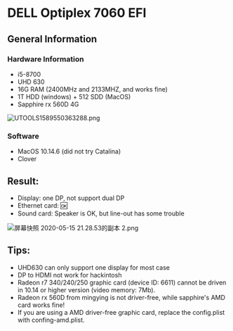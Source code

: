 # DELL Optiplex 7060 EFI

## General Information

### Hardware Information

- i5-8700
- UHD 630
- 16G RAM (2400MHz and 2133MHZ, and works fine)
- 1T HDD (windows) + 512 SDD (MacOS)
- Sapphire rx 560D 4G

![UTOOLS1589550363288.png](https://img01.sogoucdn.com/app/a/100520146/9b7f208eea9d3a684521820fe65d3dc0)

### Software

- MacOS 10.14.6 (did not try Catalina)
- Clover

## Result:

- Display: one DP, not support dual DP
- Ethernet card: :ok:
- Sound card: Speaker is OK, but line-out has some trouble

![屏幕快照 2020-05-15 21.28.53的副本 2.png](https://img03.sogoucdn.com/app/a/100520146/6812179f521e04549df5b7ce0df82e3e)

## Tips:

- UHD630 can only support one display for most case
- DP to HDMI not work for hackintosh
- Radeon r7 340/240/250 graphic card (device ID: 6611) cannot be driven in 10.14 or higher version (video memory: 7Mb).
- Radeon rx 560D from mingying is not driver-free, while sapphire's AMD card works fine!
- If you are using a AMD driver-free graphic card, replace the config.plist with confing-amd.plist.